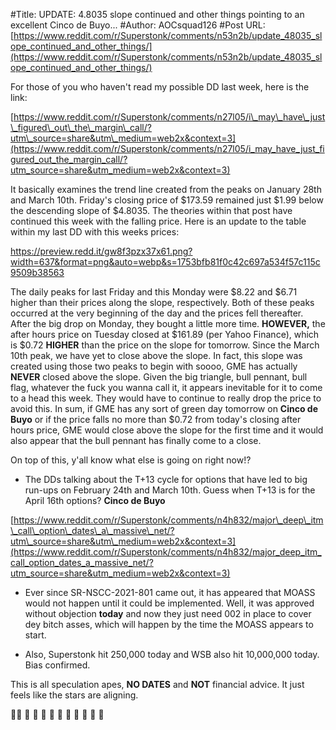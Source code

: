 #Title: UPDATE: 4.8035 slope continued and other things pointing to an excellent Cinco de Buyo...
#Author: AOCsquad126
#Post URL: [https://www.reddit.com/r/Superstonk/comments/n53n2b/update_48035_slope_continued_and_other_things/](https://www.reddit.com/r/Superstonk/comments/n53n2b/update_48035_slope_continued_and_other_things/)


For those of you who haven't read my possible DD last week, here is the link:

[https://www.reddit.com/r/Superstonk/comments/n27l05/i\_may\_have\_just\_figured\_out\_the\_margin\_call/?utm\_source=share&utm\_medium=web2x&context=3](https://www.reddit.com/r/Superstonk/comments/n27l05/i_may_have_just_figured_out_the_margin_call/?utm_source=share&utm_medium=web2x&context=3)

It basically examines the trend line created from the peaks on January 28th and March 10th. Friday's closing price of $173.59 remained just $1.99 below the descending slope of $4.8035. The theories within that post have continued this week with the falling price. Here is an update to the table within my last DD with this weeks prices:

https://preview.redd.it/gw8f3pzx37x61.png?width=637&format=png&auto=webp&s=1753bfb81f0c42c697a534f57c115c9509b38563

The daily peaks for last Friday and this Monday were $8.22 and $6.71 higher than their prices along the slope, respectively. Both of these peaks occurred at the very beginning of the day and the prices fell thereafter. After the big drop on Monday, they bought a little more time. **HOWEVER,** the after hours price on Tuesday closed at $161.89 (per Yahoo Finance), which is $0.72 **HIGHER** than the price on the slope for tomorrow. Since the March 10th peak, we have yet to close above the slope. In fact, this slope was created using those two peaks to begin with soooo, GME has actually **NEVER** closed above the slope. Given the big triangle, bull pennant, bull flag, whatever the fuck you wanna call it, it appears inevitable for it to come to a head this week. They would have to continue to really drop the price to avoid this. In sum, if GME has any sort of green day tomorrow on **Cinco de Buyo** or if the price falls no more than $0.72 from today's closing after hours price, GME would close above the slope for the first time and it would also appear that the bull pennant has finally come to a close.

On top of this, y'all know what else is going on right now!?

* The DDs talking about the T+13 cycle for options that have led to big run-ups on February 24th and March 10th. Guess when T+13 is for the April 16th options?  **Cinco de Buyo**

[https://www.reddit.com/r/Superstonk/comments/n4h832/major\_deep\_itm\_call\_option\_dates\_a\_massive\_net/?utm\_source=share&utm\_medium=web2x&context=3](https://www.reddit.com/r/Superstonk/comments/n4h832/major_deep_itm_call_option_dates_a_massive_net/?utm_source=share&utm_medium=web2x&context=3)

* Ever since SR-NSCC-2021-801 came out, it has appeared that MOASS would not happen until it could be implemented. Well, it was approved without objection **today** and now they just need 002 in place to cover dey bitch asses, which will happen by the time the MOASS appears to start.

* Also, Superstonk hit 250,000 today and WSB also hit 10,000,000 today. Bias confirmed.

This is all speculation apes, **NO DATES** and **NOT** financial advice. It just feels like the stars are aligning.

💎🙌  🚀  🚀  🚀  🚀  🚀  🚀  🚀  🚀  🚀  🚀